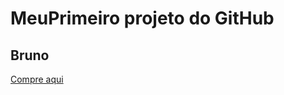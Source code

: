 # MeuPrimeiro projeto do GitHub
## Bruno
<a href="https://shopee.com.br/?utm_campaign=-&utm_content=-pcbrshopeeshopeesddef---&utm_medium=affiliates&utm_source=an_18123280001&utm_term=amzs9bw6g8nj">Compre aqui</a>
